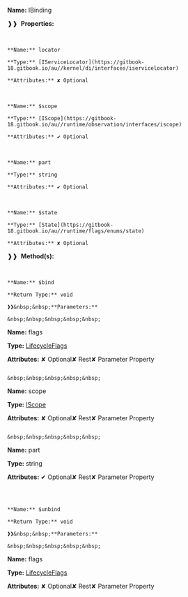 **Name:** IBinding

❱❱&nbsp;&nbsp;**Properties:**

&nbsp;&nbsp;&nbsp;&nbsp;&nbsp;
```
**Name:** locator

**Type:** [IServiceLocator](https://gitbook-18.gitbook.io/au//kernel/di/interfaces/iservicelocator)

**Attributes:** ✘ Optional

```

&nbsp;&nbsp;&nbsp;&nbsp;&nbsp;
```
**Name:** $scope

**Type:** [IScope](https://gitbook-18.gitbook.io/au//runtime/observation/interfaces/iscope)

**Attributes:** ✔ Optional

```

&nbsp;&nbsp;&nbsp;&nbsp;&nbsp;
```
**Name:** part

**Type:** string

**Attributes:** ✔ Optional

```

&nbsp;&nbsp;&nbsp;&nbsp;&nbsp;
```
**Name:** $state

**Type:** [State](https://gitbook-18.gitbook.io/au//runtime/flags/enums/state)

**Attributes:** ✘ Optional

```

❱❱&nbsp;&nbsp;**Method(s):**

&nbsp;&nbsp;&nbsp;&nbsp;&nbsp;
```
**Name:** $bind

**Return Type:** void

❱❱&nbsp;&nbsp;**Parameters:**

&nbsp;&nbsp;&nbsp;&nbsp;&nbsp;
```
**Name:** flags

**Type:** [LifecycleFlags](https://gitbook-18.gitbook.io/au//runtime/flags/enums/lifecycleflags)

**Attributes:** ✘ Optional✘ Rest✘ Parameter Property

```

&nbsp;&nbsp;&nbsp;&nbsp;&nbsp;
```
**Name:** scope

**Type:** [IScope](https://gitbook-18.gitbook.io/au//runtime/observation/interfaces/iscope)

**Attributes:** ✘ Optional✘ Rest✘ Parameter Property

```

&nbsp;&nbsp;&nbsp;&nbsp;&nbsp;
```
**Name:** part

**Type:** string

**Attributes:** ✔ Optional✘ Rest✘ Parameter Property

```

```

&nbsp;&nbsp;&nbsp;&nbsp;&nbsp;
```
**Name:** $unbind

**Return Type:** void

❱❱&nbsp;&nbsp;**Parameters:**

&nbsp;&nbsp;&nbsp;&nbsp;&nbsp;
```
**Name:** flags

**Type:** [LifecycleFlags](https://gitbook-18.gitbook.io/au//runtime/flags/enums/lifecycleflags)

**Attributes:** ✘ Optional✘ Rest✘ Parameter Property

```

```

